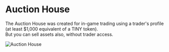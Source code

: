 # Auction House

The Auction House was created for in-game trading using a trader's profile \
(at least $1,000 equivalent of a TINY token). \
But you can sell assets also, without trader access.

![Auction House](<../../.gitbook/assets/GITBOOK GIF AUCTION HOUSE 2.gif>)
